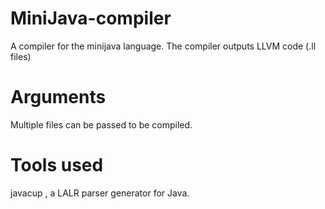 # MiniJava-compiler
A compiler for the minijava language.
The compiler outputs LLVM code (.ll files)

# Arguments
Multiple files can be passed to be compiled.

# Tools used
javacup , a LALR parser generator for Java.
